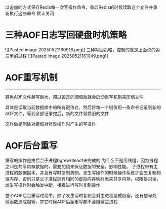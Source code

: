 以追加的方式保存Redis每一次写操作命令，重启Redis的时候读取这个文件并重新执行这些命令
默认关闭

# 三种AOF日志写回硬盘时机策略
![[Pasted image 20250521160918.png]]
三种写回策略，控制的就是上面说的第三步的过程
![[Pasted image 20250521161049.png]]

# AOF重写机制
****
避免AOF文件越写越大，超过设定的阈值后就会启动重写机制来压缩文件

具体是读取当前数据库中的所有键值对，然后将每一个键值用一条命令记录到新的AOF文件，等到全部记录完后，新的文件替换旧的文件

这样做是删除对键值对修改操作时产生的写操作

# AOF后台重写
重写的操作是由后台子进程bgrewriteaof来完成的
为什么不是用线程，因为线程之间是共享内存数据的，需要加锁来保证数据的安全，影响性能。
子进程带有主进程的数据副本，并且有写时复制机制。发生写操作的时候操作系统才会去复制物理内存，否则只是父子进程拥有相同的虚拟内存映射表来共享内存，权限是只读，发生写操作时会触发中断，接着进行写时复制操作

整个AOF后台重写过程中，除了发生写时复制会对主进程造成阻塞，还有信号处理函数造成阻塞，其它时候AOF后胎重写都不会阻塞主进程